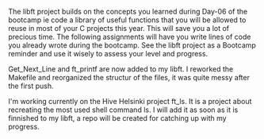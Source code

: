 The libft project builds on the concepts you learned during Day-06 of the bootcamp
ie code a library of useful functions that you will be allowed to reuse in most of your C
projects this year. This will save you a lot of precious time. The following assignments
will have you write lines of code you already wrote during the bootcamp. See the libft
project as a Bootcamp reminder and use it wisely to assess your level and progress.

Get_Next_Line and ft_printf are now added to my libft.
I reworked the Makefile and reorganized the structur of the files, it was quite messy 
after the first push. 

I'm working currently on the Hive Helsinki project ft_ls. It is a project about recreating
the most used shell command ls. I will add it as soon as it is finnished to my libft, a repo
will be created for catching up with my progress. 
